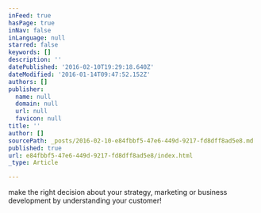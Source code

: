 ```yaml
---
inFeed: true
hasPage: true
inNav: false
inLanguage: null
starred: false
keywords: []
description: ''
datePublished: '2016-02-10T19:29:18.640Z'
dateModified: '2016-01-14T09:47:52.152Z'
authors: []
publisher:
  name: null
  domain: null
  url: null
  favicon: null
title: ''
author: []
sourcePath: _posts/2016-02-10-e84fbbf5-47e6-449d-9217-fd8dff8ad5e8.md
published: true
url: e84fbbf5-47e6-449d-9217-fd8dff8ad5e8/index.html
_type: Article

---
```

make the right decision about your strategy, marketing or business development by understanding your customer!